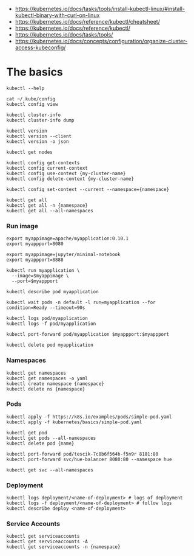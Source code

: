 

* https://kubernetes.io/docs/tasks/tools/install-kubectl-linux/#install-kubectl-binary-with-curl-on-linux
* https://kubernetes.io/docs/reference/kubectl/cheatsheet/
* https://kubernetes.io/docs/reference/kubectl/
* https://kubernetes.io/docs/tasks/tools/
* https://kubernetes.io/docs/concepts/configuration/organize-cluster-access-kubeconfig/

# The basics
~~~shell
kubectl --help

cat ~/.kube/config
kubectl config view

kubectl cluster-info
kubectl cluster-info dump

kubectl version
kubectl version --client
kubectl version -o json

kubectl get nodes

kubectl config get-contexts
kubectl config current-context
kubectl config use-context {my-cluster-name}
kubectl config delete-context {my-cluster-name}

kubectl config set-context --current --namespace={namespace}

kubectl get all
kubectl get all -n {namespace}
kubectl get all --all-namespaces 
~~~

### Run image
~~~shell
export myappimage=apache/myapplication:0.10.1
export myappport=8080

export myappimage=jupyter/minimal-notebook
export myappport=8888

kubectl run myapplication \
  --image=$myappimage \
  --port=$myappport
  
kubectl describe pod myapplication

kubectl wait pods -n default -l run=myapplication --for condition=Ready --timeout=90s
  
kubectl logs pod/myapplication
kubectl logs -f pod/myapplication

kubectl port-forward pod/myapplication $myappport:$myappport

kubectl delete pod myapplication
~~~


### Namespaces
~~~shell
kubectl get namespaces
kubectl get namespaces -o yaml
kubectl create namespace {namespace}
kubectl delete ns {namespace}
~~~


### Pods
~~~shell
kubectl apply -f https://k8s.io/examples/pods/simple-pod.yaml
kubectl apply -f kubernetes/basics/simple-pod.yaml

kubectl get pod
kubectl get pods --all-namespaces 
kubectl delete pod {name}

kubectl port-forward pod/tescik-7c8b6f564b-f5n9r 8181:80
kubectl port-forward svc/hue-balancer 8080:80 --namespace hue

kubectl get svc --all-namespaces 
~~~


### Deployment
~~~shell
kubectl logs deployment/<name-of-deployment> # logs of deployment
kubectl logs -f deployment/<name-of-deployment> # follow logs
kubectl describe deploy <name-of-deployment>
~~~


### Service Accounts
~~~shell
kubectl get serviceaccounts
kubectl get serviceaccounts -A
kubectl get serviceaccounts -n {namespace}
~~~